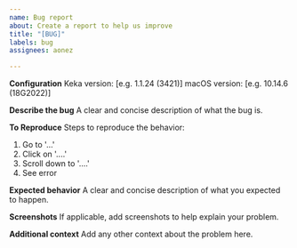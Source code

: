 ```yaml
---
name: Bug report
about: Create a report to help us improve
title: "[BUG]"
labels: bug
assignees: aonez

---
```


**Configuration**
Keka version: [e.g. 1.1.24 (3421)]
macOS version: [e.g. 10.14.6 (18G2022)]

**Describe the bug**
A clear and concise description of what the bug is.

**To Reproduce**
Steps to reproduce the behavior:
1. Go to '...'
2. Click on '....'
3. Scroll down to '....'
4. See error

**Expected behavior**
A clear and concise description of what you expected to happen.

**Screenshots**
If applicable, add screenshots to help explain your problem.

**Additional context**
Add any other context about the problem here.
